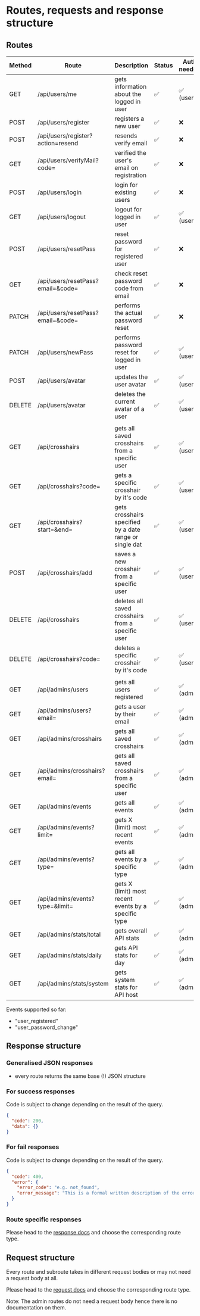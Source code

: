 # Routes, requests and response structure

## Routes

| Method | Route                             | Description                                             | Status | Auth needed |
| ------ | --------------------------------- | ------------------------------------------------------- | ------ | ----------- |
| GET    | /api/users/me                     | gets information about the logged in user               | ✅     | ✅ (user)   |
| POST   | /api/users/register               | registers a new user                                    | ✅     | ❌          |
| POST   | /api/users/register?action=resend | resends verify email                                    | ✅     | ❌          |
| GET    | /api/users/verifyMail?code=       | verified the user's email on registration               | ✅     | ❌          |
| POST   | /api/users/login                  | login for existing users                                | ✅     | ❌          |
| GET    | /api/users/logout                 | logout for logged in user                               | ✅     | ✅ (user)   |
| POST   | /api/users/resetPass              | reset password for registered user                      | ✅     | ❌          |
| GET    | /api/users/resetPass?email=&code= | check reset password code from email                    | ✅     | ❌          |
| PATCH  | /api/users/resetPass?email=&code= | performs the actual password reset                      | ✅     | ❌          |
| PATCH  | /api/users/newPass                | performs password reset for logged in user              | ✅     | ✅ (user)   |
| POST   | /api/users/avatar                 | updates the user avatar                                 | ✅     | ✅ (user)   |
| DELETE | /api/users/avatar                 | deletes the current avatar of a user                    | ✅     | ✅ (user)   |
|        |                                   |                                                         |        |             |
| GET    | /api/crosshairs                   | gets all saved crosshairs from a specific user          | ✅     | ✅ (user)   |
| GET    | /api/crosshairs?code=             | gets a specific crosshair by it's code                  | ✅     | ✅ (user)   |
| GET    | /api/crosshairs?start=&end=       | gets crosshairs specified by a date range or single dat | ✅     | ✅ (user)   |
| POST   | /api/crosshairs/add               | saves a new crosshair from a specific user              | ✅     | ✅ (user)   |
| DELETE | /api/crosshairs                   | deletes all saved crosshairs from a specific user       | ✅     | ✅ (user)   |
| DELETE | /api/crosshairs?code=             | deletes a specific crosshair by it's code               | ✅     | ✅ (user)   |
|        |                                   |                                                         |        |             |
| GET    | /api/admins/users                 | gets all users registered                               | ✅     | ✅ (admin)  |
| GET    | /api/admins/users?email=          | gets a user by their email                              | ✅     | ✅ (admin)  |
| GET    | /api/admins/crosshairs            | gets all saved crosshairs                               | ✅     | ✅ (admin)  |
| GET    | /api/admins/crosshairs?email=     | gets all saved crosshairs from a specific user          | ✅     | ✅ (admin)  |
| GET    | /api/admins/events                | gets all events                                         | ✅     | ✅ (admin)  |
| GET    | /api/admins/events?limit=         | gets X (limit) most recent events                       | ✅     | ✅ (admin)  |
| GET    | /api/admins/events?type=          | gets all events by a specific type                      | ✅     | ✅ (admin)  |
| GET    | /api/admins/events?type=&limit=   | gets X (limit) most recent events by a specific type    | ✅     | ✅ (admin)  |
| GET    | /api/admins/stats/total           | gets overall API stats                                  | ✅     | ✅ (admin)  |
| GET    | /api/admins/stats/daily           | gets API stats for day                                  | ✅     | ✅ (admin)  |
| GET    | /api/admins/stats/system          | gets system stats for API host                          | ✅     | ✅ (admin)  |

Events supported so far:

- "user_registered"
- "user_password_change"

## Response structure

### Generalised JSON responses

- every route returns the same base (!) JSON structure

### For success responses

Code is subject to change depending on the result of the query.

```json
{
  "code": 200,
  "data": {}
}
```

### For fail responses

Code is subject to change depending on the result of the query.

```json
{
  "code": 400,
  "error": {
    "error_code": "e.g. not_found",
    "error_message": "This is a formal written description of the error code."
  }
}
```

### Route specific responses

Please head to the [response docs](responses) and choose the corresponding route type.

## Request structure

Every route and subroute takes in different request bodies or may not need a request body at all.<br/>

Please head to the [request docs](requests) and choose the corresponding route type.<br/>

Note: The admin routes do not need a request body hence there is no documentation on them.
